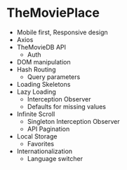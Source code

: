 # TheMoviePlace

- Mobile first, Responsive design
- Axios 
- TheMovieDB API
  - Auth
- DOM manipulation
- Hash Routing
  - Query parameters 
- Loading Skeletons
- Lazy Loading
  - Interception Observer
  - Defaults for missing values
- Infinite Scroll
  - Singleton Interception Observer
  - API Pagination
- Local Storage
  - Favorites
- Internationalization
  - Language switcher
